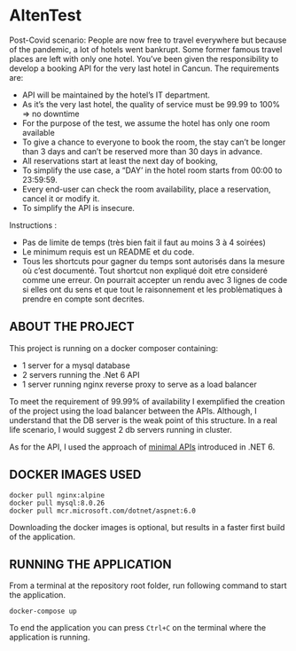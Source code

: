 # AltenTest

Post-Covid scenario:
People are now free to travel everywhere but because of the pandemic, a lot of hotels went
bankrupt. Some former famous travel places are left with only one hotel.
You’ve been given the responsibility to develop a booking API for the very last hotel in Cancun.
The requirements are:

- API will be maintained by the hotel’s IT department.
- As it’s the very last hotel, the quality of service must be 99.99 to 100% => no downtime
- For the purpose of the test, we assume the hotel has only one room available
- To give a chance to everyone to book the room, the stay can’t be longer than 3 days and
can’t be reserved more than 30 days in advance.
- All reservations start at least the next day of booking,
- To simplify the use case, a “DAY’ in the hotel room starts from 00:00 to 23:59:59.
- Every end-user can check the room availability, place a reservation, cancel it or modify it.
- To simplify the API is insecure.

Instructions :

- Pas de limite de temps (très bien fait il faut au moins 3 à 4 soirées)
- Le minimum requis est un README et du code.
- Tous les shortcuts pour gagner du temps sont autorisés dans la mesure où c’est
documenté. Tout shortcut non expliqué doit etre consideré comme une erreur. On
pourrait accepter un rendu avec 3 lignes de code si elles ont du sens et que tout le
raisonnement et les problèmatiques à prendre en compte sont decrites.

## ABOUT THE PROJECT

This project is running on a docker composer containing:

- 1 server for a mysql database
- 2 servers running the .Net 6 API
- 1 server running nginx reverse proxy to serve as a load balancer

To meet the requirement of 99.99% of availability I exemplified the creation of the project using the load balancer between the APIs. Although, I understand that the DB server is the weak point of this structure. In a real life scenario, I would suggest 2 db servers running in cluster.

As for the API, I used the approach of [minimal APIs](https://dotnetthoughts.net/minimal-api-in-aspnet-core-mvc6/) introduced in .NET 6.

## DOCKER IMAGES USED

``` command
docker pull nginx:alpine
docker pull mysql:8.0.26
docker pull mcr.microsoft.com/dotnet/aspnet:6.0
```

Downloading the docker images is optional, but results in a faster first build of the application.

## RUNNING THE APPLICATION

From a terminal at the repository root folder, run following command to start the application.

``` command
docker-compose up
```

To end the application you can press `Ctrl+C` on the terminal where the application is running.
